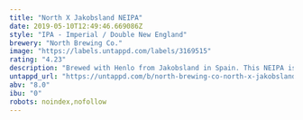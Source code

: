 ```yaml
---
title: "North X Jakobsland NEIPA"
date: 2019-05-10T12:49:46.669086Z
style: "IPA - Imperial / Double New England"
brewery: "North Brewing Co."
image: "https://labels.untappd.com/labels/3169515"
rating: "4.23"
description: "Brewed with Henlo from Jakobsland in Spain. This NEIPA is all about haze, haze, haze! We blended our own oat milk and added it to the brew alongside Simcoe, Citra, Amarillo and Enigma. "
untappd_url: "https://untappd.com/b/north-brewing-co-north-x-jakobsland-neipa/3169515"
abv: "8.0"
ibu: "0"
robots: noindex,nofollow
---
```

